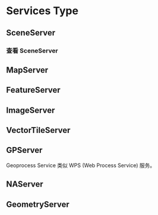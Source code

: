 # Services Type

## SceneServer

### 查看 SceneServer



## MapServer

## FeatureServer

## ImageServer

## VectorTileServer

## GPServer

Geoprocess Service
类似 WPS (Web Process Service) 服务。



## NAServer

## GeometryServer

